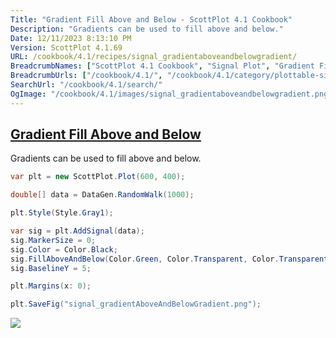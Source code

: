 ```yaml
---
Title: "Gradient Fill Above and Below - ScottPlot 4.1 Cookbook"
Description: "Gradients can be used to fill above and below."
Date: 12/11/2023 8:13:10 PM
Version: ScottPlot 4.1.69
URL: /cookbook/4.1/recipes/signal_gradientaboveandbelowgradient/
BreadcrumbNames: ["ScottPlot 4.1 Cookbook", "Signal Plot", "Gradient Fill Above and Below"]
BreadcrumbUrls: ["/cookbook/4.1/", "/cookbook/4.1/category/plottable-signal-plot", "/cookbook/4.1/recipes/signal_gradientaboveandbelowgradient/"]
SearchUrl: "/cookbook/4.1/search/"
OgImage: "/cookbook/4.1/images/signal_gradientaboveandbelowgradient.png"
---
```


<h2><a id='gradient-fill-above-and-below' href='/cookbook/4.1/recipes/signal_gradientaboveandbelowgradient/'>Gradient Fill Above and Below</a></h2>

Gradients can be used to fill above and below.

```cs
var plt = new ScottPlot.Plot(600, 400);

double[] data = DataGen.RandomWalk(1000);

plt.Style(Style.Gray1);

var sig = plt.AddSignal(data);
sig.MarkerSize = 0;
sig.Color = Color.Black;
sig.FillAboveAndBelow(Color.Green, Color.Transparent, Color.Transparent, Color.Red, 1);
sig.BaselineY = 5;

plt.Margins(x: 0);

plt.SaveFig("signal_gradientAboveAndBelowGradient.png");
```

<img src='../../images/signal_gradientaboveandbelowgradient.png' class='d-block mx-auto my-5' />


